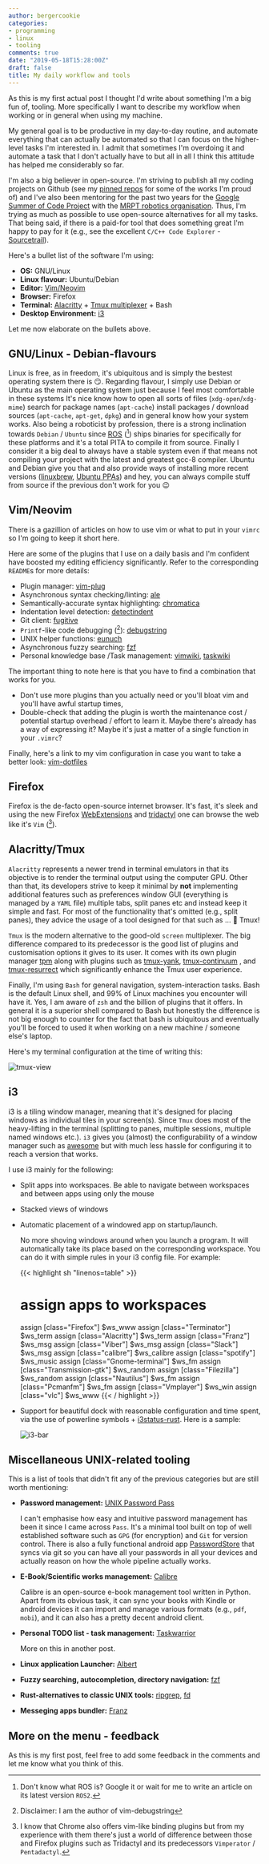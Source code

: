 ```yaml
---
author: bergercookie
categories:
- programming
- linux
- tooling
comments: true
date: "2019-05-18T15:28:00Z"
draft: false
title: My daily workflow and tools
---
```


As this is my first actual post I thought I'd write about something I'm a big
fun of, tooling. More specifically I want to describe my workflow when working
or in general when using my machine.

My general goal is to be productive in my day-to-day routine, and automate
everything that can actually be automated so that I can focus on the
higher-level tasks I'm interested in. I admit that sometimes I'm overdoing it
and automate a task that I don't actually have to but all in all I think this
attitude has helped me considerably so far.

I'm also a big believer in open-source. I'm striving to publish all my coding
projects on Github (see my [pinned repos](https://github.com/bergercookie) for
some of the works I'm proud of) and I've also been mentoring for the past two
years for the [Google Summer of Code Project](https://summerofcode.withgoogle.com/) with the [MRPT robotics
organisation](https://mrpt.org). Thus, I'm trying as much as possible to use
open-source alternatives for all my tasks. That being said, if there is a
paid-for tool that does something great I'm happy to pay for it (e.g., see the
excellent `C/C++ Code Explorer` - [Sourcetrail](https://www.sourcetrail.com/)).

Here's a bullet list of the software I'm using:

- **OS:** GNU/Linux
- **Linux flavour:** Ubuntu/Debian
- **Editor:** [Vim/Neovim](https://github.com/neovim/neovim)
- **Browser:** Firefox
- **Terminal:** [Alacritty](https://github.com/jwilm/alacritty) + [Tmux multiplexer](https://github.com/tmux/tmux) + Bash
- **Desktop Environment:** [i3](https://i3wm.org/)

Let me now elaborate on the bullets above.

## GNU/Linux - Debian-flavours

Linux is free, as in freedom, it's ubiquitous and is simply the bestest
operating system there is :smirk:. Regarding flavour, I simply use Debian or
Ubuntu as the main operating system just because I feel most comfortable in
these systems It's nice know how to open all sorts of files
(`xdg-open`/`xdg-mime`) search for package names (`apt-cache`) install packages
/ download sources (`apt-cache`, `apt-get`, `dpkg`) and in general know how your
system works. Also being a roboticist by profession, there is a strong
inclination towards `Debian` / `Ubuntu` since [ROS](https://ros.org) ([^ros-ps])
ships binaries for specifically for these platforms and it's a total PITA to
compile it from source. Finally I consider it a big deal to always have a stable
system even if that means not compiling your project with the latest and
greatest gcc-8 compiler. Ubuntu and Debian give you that and also provide ways
of installing more recent versions ([linuxbrew](http://linuxbrew.sh/), [Ubuntu
PPAs](https://launchpad.net/ubuntu/+ppas)) and hey, you can always compile stuff
from source if the previous don't work for you :wink:

[^ros-ps]: Don't know what ROS is? Google it or wait for me to write an article on its latest version `ROS2`.

## Vim/Neovim

There is a gazillion of articles on how to use vim or what to put in your
`vimrc` so I'm going to keep it short here.

Here are some of the plugins that I use on a daily basis and I'm confident have
boosted my editing efficiency significantly. Refer to the corresponding
`README`s for more details:

* Plugin manager: [vim-plug](https://github.com/junegunn/vim-plug)
* Asynchronous syntax checking/linting: [ale](https://github.com/w0rp/ale)
* Semantically-accurate syntax highlighting: [chromatica](https://github.com/arakashic/chromatica.nvim)
* Indentation level detection: [detectindent](https://github.com/ciaranm/detectindent)
* Git client: [fugitive](https://github.com/tpope/vim-fugitive)
* `Printf`-like code debugging ([^debugstring-ps]): [debugstring](https://github.com/bergercookie/vim-debugstring)
* UNIX helper functions: [eunuch](https://github.com/tpope/vim-fugitive)
* Asynchronous fuzzy searching: [fzf](https://github.com/junegunn/fzf.vim)
* Personal knowledge base /Task management: [vimwiki](https://github.com/vimwiki/vimwiki), [taskwiki](https://github.com/tbabej/taskwiki)

The important thing to note here is that you have to find a combination that
works for you.

* Don't use more plugins than you actually need or you'll bloat vim and you'll
    have awful startup times,
* Double-check that adding the plugin is worth the maintenance cost / potential
  startup overhead / effort to learn it. Maybe there's already has a way of
  expressing it? Maybe it's just a matter of a single function in your `.vimrc`?

Finally, here's a link to my vim configuration in case you want to take a
better look: [vim-dotfiles](https://github.com/bergercookie/vim-dotfiles)

[^debugstring-ps]: Disclaimer: I am the author of vim-debugstring

## Firefox

Firefox is the de-facto open-source internet browser. It's fast, it's sleek and
using the new Firefox [WebExtensions](https://wiki.mozilla.org/WebExtensions)
and [tridactyl](https://github.com/tridactyl/tridactyl) one can browse the web
like it's `Vim` ([^firefox-ps]).

[^firefox-ps]: I know that Chrome also offers vim-like binding plugins but from my experience with them there's just a world of difference between those and Firefox plugins such as Tridactyl and its predecessors `Vimperator` / `Pentadactyl`.

## Alacritty/Tmux

`Alacritty` represents a newer trend in terminal emulators in that its objective
is to render the terminal output using the computer GPU. Other than that, its
developers strive to keep it minimal by **not** implementing additional features
such as preferences window GUI (everything is managed by a `YAML` file) multiple
tabs, split panes etc and instead keep it simple and fast. For most of the
functionality that's omitted (e.g., split panes), they advice the usage of a
tool designed for that such as ... :drum: Tmux!

`Tmux` is the modern alternative to the good-old `screen` multiplexer. The big
difference compared to its predecessor is the good list of plugins and
customisation options it gives to its user. It comes with its own plugin manager
[tpm](https://github.com/tmux-plugins/tpm) along with plugins such as
[tmux-yank](https://github.com/tmux-plugins/tmux-yank),
[tmux-continuum](https://github.com/tmux-plugins/tmux-continuum) , and
[tmux-resurrect](https://github.com/tmux-plugins/tmux-resurrect) which
significantly enhance the Tmux user experience.

Finally, I'm using `Bash` for general navigation, system-interaction tasks. Bash
is the default Linux shell, and 99% of Linux machines you encounter will have
it. Yes, I am aware of `zsh` and the billion of plugins that it offers. In
general it is a superior shell compared to Bash but honestly the difference is
not big enough to counter for the fact that bash is ubiquitous and eventually
you'll be forced to used it when working on a new machine / someone else's
laptop.

Here's my terminal configuration at the time of writing this:

![tmux-view](/images/tmux-view.png)

## i3

i3 is a tiling window manager, meaning that it's designed for placing windows as
individual tiles in your screen(s). Since `Tmux` does most of the heavy-lifting in
the terminal (splitting to panes, multiple sessions, multiple named windows
etc.). `i3` gives you (almost) the configurability of a window manager such as
[awesome](https://awesomewm.org/) but with much less hassle for configuring it
to reach a version that works.

I use i3 mainly for the following:

* Split apps into workspaces. Be able to navigate between workspaces and between
    apps using only the mouse
* Stacked views of windows
* Automatic placement of a windowed app on startup/launch.

    No more shoving windows around when you launch a program. It will
    automatically take its place based on the corresponding workspace. You can
    do it with simple rules in your i3 config file. For example:

    {{< highlight sh "linenos=table" >}}
    # assign apps to workspaces
    assign [class="Firefox"] $ws_www
    assign [class="Terminator"] $ws_term
    assign [class="Alacritty"] $ws_term
    assign [class="Franz"] $ws_msg
    assign [class="Viber"] $ws_msg
    assign [class="Slack"] $ws_msg
    assign [class="calibre"] $ws_calibre
    assign [class="spotify"] $ws_music
    assign [class="Gnome-terminal"] $ws_fm
    assign [class="Transmission-gtk"] $ws_random
    assign [class="Filezilla"] $ws_random
    assign [class="Nautilus"] $ws_fm
    assign [class="Pcmanfm"] $ws_fm
    assign [class="Vmplayer"] $ws_win
    assign [class="vlc"] $ws_www
    {{< / highlight >}}

* Support for beautiful dock with reasonable configuration and time spent, via
    the use of powerline symbols +
    [i3status-rust](https://github.com/greshake/i3status-rust). Here is a
    sample:

    ![i3-bar](/images/i3-bar.png)

## Miscellaneous UNIX-related tooling

This is a list of tools that didn't fit any of the previous categories but are
still worth mentioning:

- **Password management:** [UNIX Password Pass](https://www.passwordstore.org/)

  I can't emphasise how easy and intuitive password management has been it
  since I came across `Pass`. It's a minimal tool built on top of well
  established software such as `GPG` (for encryption) and `Git` for version
  control. There is also a fully functional android app
  [PasswordStore](https://github.com/zeapo/Android-Password-Store) that syncs
  via git so you can have all your passwords in all your devices and actually
  reason on how the whole pipeline actually works.

- **E-Book/Scientific works management:** [Calibre](https://calibre-ebook.com/)

    Calibre is an open-source e-book management tool written in Python. Apart
    from its obvious task, it can sync your books with Kindle or android devices
    it can import and manage various formats (e.g., `pdf`, `mobi`), and it can
    also has a pretty decent android client.

- **Personal TODO list - task management:** [Taskwarrior](https://taskwarrior.org/)

    More on this in another post.

- **Linux application Launcher:** [Albert](https://albertlauncher.github.io/)
- **Fuzzy searching, autocompletion, directory navigation:** [fzf](https://github.com/junegunn/fzf)
- **Rust-alternatives to classic UNIX tools:**
    [ripgrep](https://github.com/BurntSushi/ripgrep), [fd](https://github.com/sharkdp/fd)
- **Messeging apps bundler:** [Franz](https://meetfranz.com)

## More on the menu - feedback

As this is my first post, feel free to add some feedback in the comments and let
me know what you think of this.
